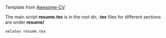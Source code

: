 Template from [Awesome-CV](https://github.com/posquit0/Awesome-CV)

The main script __resume.tex__ is in the root dir, __.tex__ files for different sections are under __resume/__

    xelatex resume.tex
